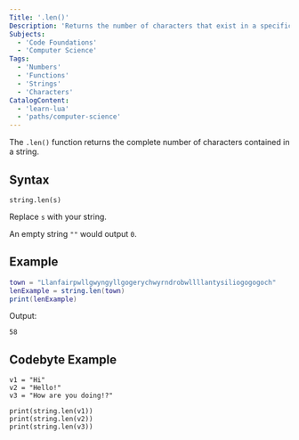 ```yaml
---
Title: '.len()'
Description: 'Returns the number of characters that exist in a specific string.'
Subjects:
  - 'Code Foundations'
  - 'Computer Science'
Tags:
  - 'Numbers'
  - 'Functions'
  - 'Strings'
  - 'Characters'
CatalogContent:
  - 'learn-lua'
  - 'paths/computer-science'
---
```


The `.len()` function returns the complete number of characters contained in a string.

## Syntax

```shell
string.len(s)
```
Replace `s` with your string.

An empty string `""` would output `0`.

## Example

```lua
town = "Llanfairpwllgwyngyllgogerychwyrndrobwllllantysiliogogogoch"
lenExample = string.len(town)
print(lenExample)
```

Output:

```shell
58
```

## Codebyte Example

```codebyte/lua
v1 = "Hi"
v2 = "Hello!"
v3 = "How are you doing!?"

print(string.len(v1))
print(string.len(v2))
print(string.len(v3))
```
